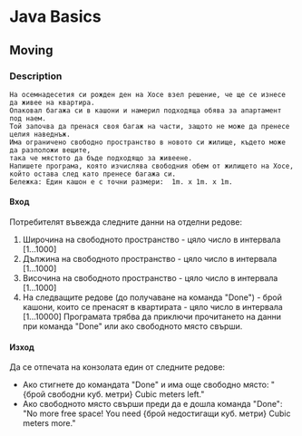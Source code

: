 # Java Basics

## Moving

### Description

    На осемнадесетия си рожден ден на Хосе взел решение, че ще се изнесе да живее на квартира.
    Опаковал багажа си в кашони и намерил подходяща обява за апартамент под наем. 
    Той започва да пренася своя багаж на части, защото не може да пренесе целия наведнъж. 
    Има ограничено свободно пространство в новото си жилище, където може да разположи вещите,
    така че мястото да бъде подходящо за живеене. 
    Напишете програма, която изчислява свободния обем от жилището на Хосе, който остава след като пренесе багажа си. 
    Бележка: Един кашон е с точни размери:  1m. x 1m. x 1m. 

#### Вход

Потребителят въвежда следните данни на отделни редове:

1. Широчина на свободното пространство - цяло число в интервала [1...1000]
2. Дължина на свободното пространство - цяло число в интервала [1...1000]
3. Височина на свободното пространство - цяло число в интервала [1...1000]
4. На следващите редове (до получаване на команда "Done") - брой кашони, които се пренасят в квартирата - цяло число в
   интервала [1...10000]
   Програмата трябва да приключи прочитането на данни при команда "Done" или ако свободното място свърши.

#### Изход

Да се отпечата на конзолата един от следните редове:

- Ако стигнете до командата "Done" и има още свободно място: "{брой свободни куб. метри} Cubic meters left."
- Ако свободното място свърши преди да е дошла команда "Done": "No more free space! You need {брой недостигащи куб.
  метри} Cubic meters more."